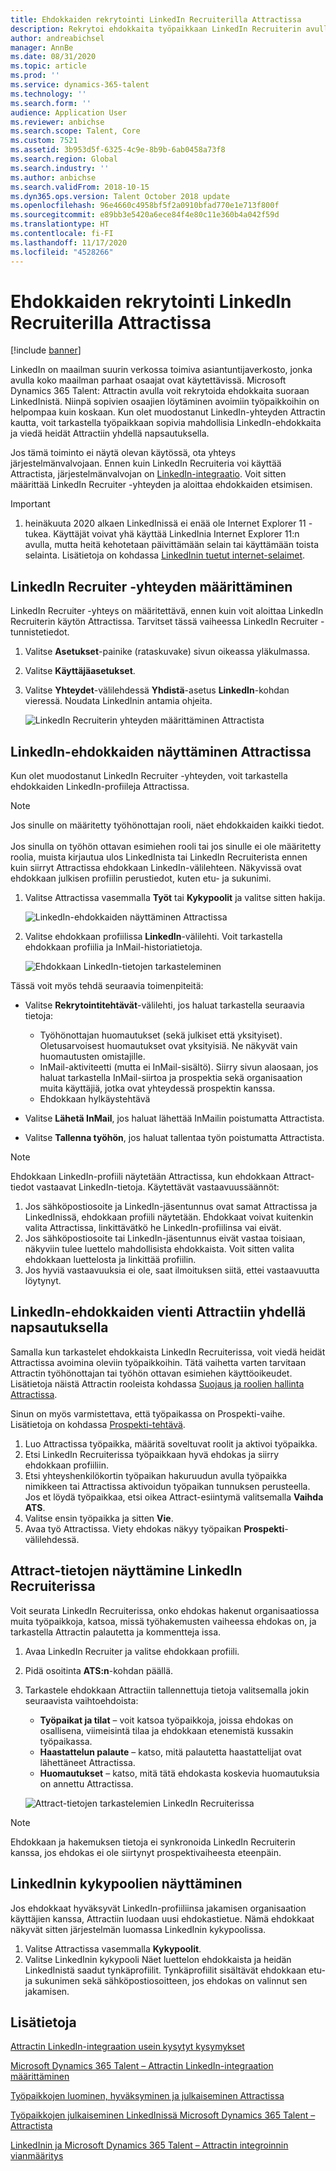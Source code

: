 ```yaml
---
title: Ehdokkaiden rekrytointi LinkedIn Recruiterilla Attractissa
description: Rekrytoi ehdokkaita työpaikkaan LinkedIn Recruiterin avulla käyttämällä Microsoft Dynamics 365 Talent – Attractin LinkedIn-integraatiota.
author: andreabichsel
manager: AnnBe
ms.date: 08/31/2020
ms.topic: article
ms.prod: ''
ms.service: dynamics-365-talent
ms.technology: ''
ms.search.form: ''
audience: Application User
ms.reviewer: anbichse
ms.search.scope: Talent, Core
ms.custom: 7521
ms.assetid: 3b953d5f-6325-4c9e-8b9b-6ab0458a73f8
ms.search.region: Global
ms.search.industry: ''
ms.author: anbichse
ms.search.validFrom: 2018-10-15
ms.dyn365.ops.version: Talent October 2018 update
ms.openlocfilehash: 96e4660c4958bf5f2a0910bfad770e1e713f800f
ms.sourcegitcommit: e89bb3e5420a6ece84f4e80c11e360b4a042f59d
ms.translationtype: HT
ms.contentlocale: fi-FI
ms.lasthandoff: 11/17/2020
ms.locfileid: "4528266"
---
```

# <a name="source-candidates-with-linkedin-recruiter-in-attract"></a>Ehdokkaiden rekrytointi LinkedIn Recruiterilla Attractissa

[!include [banner](includes/banner.md)]

LinkedIn on maailman suurin verkossa toimiva asiantuntijaverkosto, jonka avulla koko maailman parhaat osaajat ovat käytettävissä. Microsoft Dynamics 365 Talent: Attractin avulla voit rekrytoida ehdokkaita suoraan LinkedInistä. Niinpä sopivien osaajien löytäminen avoimiin työpaikkoihin on helpompaa kuin koskaan. Kun olet muodostanut LinkedIn-yhteyden Attractin kautta, voit tarkastella työpaikkaan sopivia mahdollisia LinkedIn-ehdokkaita ja viedä heidät Attractiin yhdellä napsautuksella.

Jos tämä toiminto ei näytä olevan käytössä, ota yhteys järjestelmänvalvojaan. Ennen kuin LinkedIn Recruiteria voi käyttää Attractista, järjestelmänvalvojan on [LinkedIn-integraatio](./attract-admin-linkedin.md). Voit sitten määrittää LinkedIn Recruiter -yhteyden ja aloittaa ehdokkaiden etsimisen.

>[!IMPORTANT]
>1. heinäkuuta 2020 alkaen LinkedInissä ei enää ole Internet Explorer 11 -tukea. Käyttäjät voivat yhä käyttää LinkedInia Internet Explorer 11:n avulla, mutta heitä kehotetaan päivittämään selain tai käyttämään toista selainta. Lisätietoja on kohdassa [LinkedInin tuetut internet-selaimet](https://www.linkedin.com/help/linkedin/answer/4135/supported-internet-browsers-for-linkedin).

## <a name="set-up-your-connection-with-linkedin-recruiter"></a>LinkedIn Recruiter -yhteyden määrittäminen

LinkedIn Recruiter -yhteys on määritettävä, ennen kuin voit aloittaa LinkedIn Recruiterin käytön Attractissa. Tarvitset tässä vaiheessa LinkedIn Recruiter -tunnistetiedot.

1. Valitse **Asetukset**-painike (rataskuvake) sivun oikeassa yläkulmassa.
2. Valitse **Käyttäjäasetukset**.
3. Valitse **Yhteydet**-välilehdessä **Yhdistä**-asetus **LinkedIn**-kohdan vieressä. Noudata LinkedInin antamia ohjeita.

    ![[LinkedIn Recruiterin yhteyden määrittäminen Attractista](./media/attract-set-up-linkedin-recruiter-connection.png)](./media/attract-set-up-linkedin-recruiter-connection.png)

## <a name="view-linkedin-candidates-in-attract"></a>LinkedIn-ehdokkaiden näyttäminen Attractissa

Kun olet muodostanut LinkedIn Recruiter -yhteyden, voit tarkastella ehdokkaiden LinkedIn-profiileja Attractissa.

>[!NOTE]
>Jos sinulle on määritetty työhönottajan rooli, näet ehdokkaiden kaikki tiedot.<br><br>
>Jos sinulla on työhön ottavan esimiehen rooli tai jos sinulle ei ole määritetty roolia, muista kirjautua ulos LinkedInista tai LinkedIn Recruiterista ennen kuin siirryt Attractissa ehdokkaan LinkedIn-välilehteen. Näkyvissä ovat ehdokkaan julkisen profiilin perustiedot, kuten etu- ja sukunimi.

1. Valitse Attractissa vasemmalla **Työt** tai **Kykypoolit** ja valitse sitten hakija.

    ![[LinkedIn-ehdokkaiden näyttäminen Attractissa](./media/attract-view-linkedin-candidates.png)](./media/attract-view-linkedin-candidates.png)

2. Valitse ehdokkaan profiilissa **LinkedIn**-välilehti. Voit tarkastella ehdokkaan profiilia ja InMail-historiatietoja.

   ![Ehdokkaan LinkedIn-tietojen tarkasteleminen](./media/attract-candidate-linkedin-tab.png)

Tässä voit myös tehdä seuraavia toimenpiteitä:

- Valitse **Rekrytointitehtävät**-välilehti, jos haluat tarkastella seuraavia tietoja:
   
   - Työhönottajan huomautukset (sekä julkiset että yksityiset). Oletusarvoisest huomautukset ovat yksityisiä. Ne näkyvät vain huomautusten omistajille.
   - InMail-aktiviteetti (mutta ei InMail-sisältö). Siirry sivun alaosaan, jos haluat tarkastella InMail-siirtoa ja prospektia sekä organisaation muita käyttäjiä, jotka ovat yhteydessä prospektin kanssa.
   - Ehdokkaan hylkäystehtävä

- Valitse **Lähetä InMail**, jos haluat lähettää InMailin poistumatta Attractista.

- Valitse **Tallenna työhön**, jos haluat tallentaa työn poistumatta Attractista.

> [!NOTE]
> Ehdokkaan LinkedIn-profiili näytetään Attractissa, kun ehdokkaan Attract-tiedot vastaavat LinkedIn-tietoja. Käytettävät vastaavuussäännöt:
> 
> 1. Jos sähköpostiosoite ja LinkedIn-jäsentunnus ovat samat Attractissa ja LinkedInissä, ehdokkaan profiili näytetään. Ehdokkaat voivat kuitenkin valita Attractissa, linkittävätkö he LinkedIn-profiilinsa vai eivät.
> 2. Jos sähköpostiosoite tai LinkedIn-jäsentunnus eivät vastaa toisiaan, näkyviin tulee luettelo mahdollisista ehdokkaista. Voit sitten valita ehdokkaan luettelosta ja linkittää profiilin.
> 3. Jos hyviä vastaavuuksia ei ole, saat ilmoituksen siitä, ettei vastaavuutta löytynyt.

## <a name="export-linkedin-candidates-to-attract-with-one-click"></a>LinkedIn-ehdokkaiden vienti Attractiin yhdellä napsautuksella

Samalla kun tarkastelet ehdokkaista LinkedIn Recruiterissa, voit viedä heidät Attractissa avoimina oleviin työpaikkoihin. Tätä vaihetta varten tarvitaan Attractin työhönottajan tai työhön ottavan esimiehen käyttöoikeudet. Lisätietoja näistä Attractin rooleista kohdassa [Suojaus ja roolien hallinta Attractissa](https://docs.microsoft.com/dynamics365/unified-operations/talent/security-attract).

Sinun on myös varmistettava, että työpaikassa on Prospekti-vaihe. Lisätietoja on kohdassa [Prospekti-tehtävä](./activities-attract.md#prospect-activity).

1. Luo Attractissa työpaikka, määritä soveltuvat roolit ja aktivoi työpaikka.
2. Etsi LinkedIn Recruiterissa työpaikkaan hyvä ehdokas ja siirry ehdokkaan profiiliin.
3. Etsi yhteyshenkilökortin työpaikan hakuruudun avulla työpaikka nimikkeen tai Attractissa aktivoidun työpaikan tunnuksen perusteella. Jos et löydä työpaikkaa, etsi oikea Attract-esiintymä valitsemalla **Vaihda ATS**.
4. Valitse ensin työpaikka ja sitten **Vie**.
5. Avaa työ Attractissa. Viety ehdokas näkyy työpaikan **Prospekti**-välilehdessä.

## <a name="view-attract-information-in-linkedin-recruiter"></a>Attract-tietojen näyttämine LinkedIn Recruiterissa

Voit seurata LinkedIn Recruiterissa, onko ehdokas hakenut organisaatiossa muita työpaikkoja, katsoa, missä työhakemusten vaiheessa ehdokas on, ja tarkastella Attractin palautetta ja kommentteja issa.

1. Avaa LinkedIn Recruiter ja valitse ehdokkaan profiili.
2. Pidä osoitinta **ATS:n**-kohdan päällä.
3. Tarkastele ehdokkaan Attractiin tallennettuja tietoja valitsemalla jokin seuraavista vaihtoehdoista:

    - **Työpaikat ja tilat** – voit katsoa työpaikkoja, joissa ehdokas on osallisena, viimeisintä tilaa ja ehdokkaan etenemistä kussakin työpaikassa.
    - **Haastattelun palaute** – katso, mitä palautetta haastattelijat ovat lähettäneet Attractissa.
    - **Huomautukset** – katso, mitä tätä ehdokasta koskevia huomautuksia on annettu Attractissa.

    ![[Attract-tietojen tarkastelemien LinkedIn Recruiterissa](./media/attract-view-information-from-linkedin-recruiter.png)](./media/attract-view-information-from-linkedin-recruiter.png)

> [!NOTE]
> Ehdokkaan ja hakemuksen tietoja ei synkronoida LinkedIn Recruiterin kanssa, jos ehdokas ei ole siirtynyt prospektivaiheesta eteenpäin.

## <a name="view-linkedin-talent-pools"></a>LinkedInin kykypoolien näyttäminen

Jos ehdokkaat hyväksyvät LinkedIn-profiiliinsa jakamisen organisaation käyttäjien kanssa, Attractiin luodaan uusi ehdokastietue. Nämä ehdokkaat näkyvät sitten järjestelmän luomassa LinkedInin kykypoolissa.

1. Valitse Attractissa vasemmalla **Kykypoolit**.
2. Valitse LinkedInin kykypooli Näet luettelon ehdokkaista ja heidän LinkedInistä saadut tynkäprofiilit. Tynkäprofiilit sisältävät ehdokkaan etu- ja sukunimen sekä sähköpostiosoitteen, jos ehdokas on valinnut sen jakamisen.

## <a name="see-also"></a>Lisätietoja

[Attractin LinkedIn-integraation usein kysytyt kysymykset](./attract-linkedin-faq.md)

[Microsoft Dynamics 365 Talent – Attractin LinkedIn-integraation määrittäminen](./attract-admin-linkedin.md)

[Työpaikkojen luominen, hyväksyminen ja julkaiseminen Attractissa](./creating-jobs-attract.md)

[Työpaikkojen julkaiseminen LinkedInissä Microsoft Dynamics 365 Talent – Attractista](./attract-post-jobs-to-linkedin.md)

[LinkedInin ja Microsoft Dynamics 365 Talent – Attractin integroinnin vianmääritys](./attract-troubleshoot-linkedin.md)
